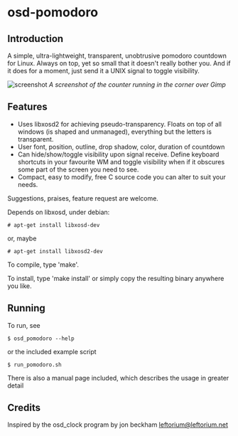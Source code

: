 # osd-pomodoro

## Introduction

A simple, ultra-lightweight, transparent, unobtrusive pomodoro countdown for Linux. Always on top, yet so small that it doesn't really bother you. And if it does for a moment, just send it a UNIX signal to toggle visibility.

![screenshot](https://bitbucket.org/dvtomas/osd-pomodoro/raw/master/screenshot.png)
*A screenshot of the counter running in the corner over Gimp*

## Features

 - Uses libxosd2 for achieving pseudo-transparency. Floats  on  top  of all  windows  (is  shaped and unmanaged), everything but the letters is transparent.
 - User font, position, outline, drop  shadow, color, duration of countdown
 - Can hide/show/toggle visibility upon signal receive. Define keyboard shortcuts in your favourite WM and toggle visibility when if it obscures some part of the screen you need to see.
 -  Compact, easy to modify, free C source code you can alter to suit your needs.

Suggestions, praises, feature request are welcome.

Depends on libxosd, under debian:

```
# apt-get install libxosd-dev
```

or, maybe


```
# apt-get install libxosd2-dev
```

To compile, type 'make'.

To install, type 'make install' or simply copy the resulting binary anywhere
you like.

## Running

To run, see 

```
$ osd_pomodoro --help 
```

or the included example script 

```
$ run_pomodoro.sh
```

There is also a manual page included, which describes the usage in greater detail


## Credits

Inspired by the osd_clock program by jon beckham <leftorium@leftorium.net>